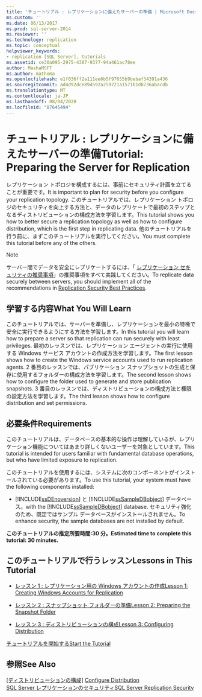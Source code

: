 ```yaml
---
title: 'チュートリアル : レプリケーションに備えたサーバーの準備 | Microsoft Docs'
ms.custom: ''
ms.date: 06/13/2017
ms.prod: sql-server-2014
ms.reviewer: ''
ms.technology: replication
ms.topic: conceptual
helpviewer_keywords:
- replication [SQL Server], tutorials
ms.assetid: ce30a095-2975-4387-9377-94a461ac78ee
author: MashaMSFT
ms.author: mathoma
ms.openlocfilehash: e1f036ff2a111ee6b5f97655b9bebaf34391a436
ms.sourcegitcommit: ad4d92dce894592a259721a1571b1d8736abacdb
ms.translationtype: MT
ms.contentlocale: ja-JP
ms.lasthandoff: 08/04/2020
ms.locfileid: "87645494"
---
```

# <a name="tutorial-preparing-the-server-for-replication"></a><span data-ttu-id="ebd03-102">チュートリアル : レプリケーションに備えたサーバーの準備</span><span class="sxs-lookup"><span data-stu-id="ebd03-102">Tutorial: Preparing the Server for Replication</span></span>
  <span data-ttu-id="ebd03-103">レプリケーション トポロジを構成するには、事前にセキュリティ計画を立てることが重要です。</span><span class="sxs-lookup"><span data-stu-id="ebd03-103">It is important to plan for security before you configure your replication topology.</span></span> <span data-ttu-id="ebd03-104">このチュートリアルでは、レプリケーション トポロジのセキュリティを向上する方法と、データのレプリケートで最初のステップとなるディストリビューションの構成方法を学習します。</span><span class="sxs-lookup"><span data-stu-id="ebd03-104">This tutorial shows you how to better secure a replication topology as well as how to configure distribution, which is the first step in replicating data.</span></span> <span data-ttu-id="ebd03-105">他のチュートリアルを行う前に、まずこのチュートリアルを実行してください。</span><span class="sxs-lookup"><span data-stu-id="ebd03-105">You must complete this tutorial before any of the others.</span></span>  
  
> [!NOTE]  
>  <span data-ttu-id="ebd03-106">サーバー間でデータを安全にレプリケートするには、「 [レプリケーション セキュリティの推奨事項](security/replication-security-best-practices.md)」の推奨事項をすべて実践してください。</span><span class="sxs-lookup"><span data-stu-id="ebd03-106">To replicate data securely between servers, you should implement all of the recommendations in [Replication Security Best Practices](security/replication-security-best-practices.md).</span></span>  
  
## <a name="what-you-will-learn"></a><span data-ttu-id="ebd03-107">学習する内容</span><span class="sxs-lookup"><span data-stu-id="ebd03-107">What You Will Learn</span></span>  
 <span data-ttu-id="ebd03-108">このチュートリアルでは、サーバーを準備し、レプリケーションを最小の特権で安全に実行できるようにする方法を学習します。</span><span class="sxs-lookup"><span data-stu-id="ebd03-108">In this tutorial you will learn how to prepare a server so that replication can run securely with least privileges.</span></span> <span data-ttu-id="ebd03-109">最初のレッスンでは、レプリケーション エージェントの実行に使用する Windows サービス アカウントの作成方法を学習します。</span><span class="sxs-lookup"><span data-stu-id="ebd03-109">The first lesson shows how to create the Windows service accounts used to run replication agents.</span></span> <span data-ttu-id="ebd03-110">2 番目のレッスンでは、パブリケーション スナップショットの生成と保存に使用するフォルダーの構成方法を学習します。</span><span class="sxs-lookup"><span data-stu-id="ebd03-110">The second lesson shows how to configure the folder used to generate and store publication snapshots.</span></span> <span data-ttu-id="ebd03-111">3 番目のレッスンでは、ディストリビューションの構成方法と権限の設定方法を学習します。</span><span class="sxs-lookup"><span data-stu-id="ebd03-111">The third lesson shows how to configure distribution and set permissions.</span></span>  
  
## <a name="requirements"></a><span data-ttu-id="ebd03-112">必要条件</span><span class="sxs-lookup"><span data-stu-id="ebd03-112">Requirements</span></span>  
 <span data-ttu-id="ebd03-113">このチュートリアルは、データベースの基本的な操作は理解しているが、レプリケーション機能についてはあまり詳しくないユーザーを対象としています。</span><span class="sxs-lookup"><span data-stu-id="ebd03-113">This tutorial is intended for users familiar with fundamental database operations, but who have limited exposure to replication.</span></span>  
  
 <span data-ttu-id="ebd03-114">このチュートリアルを使用するには、システムに次のコンポーネントがインストールされている必要があります。</span><span class="sxs-lookup"><span data-stu-id="ebd03-114">To use this tutorial, your system must have the following components installed:</span></span>  
  
-   [!INCLUDE[ssDEnoversion](../../includes/ssdenoversion-md.md)] <span data-ttu-id="ebd03-115">と [!INCLUDE[ssSampleDBobject](../../includes/sssampledbobject-md.md)] データベース。</span><span class="sxs-lookup"><span data-stu-id="ebd03-115">with the [!INCLUDE[ssSampleDBobject](../../includes/sssampledbobject-md.md)] database.</span></span> <span data-ttu-id="ebd03-116">セキュリティ強化のため、既定ではサンプル データベースがインストールされません。</span><span class="sxs-lookup"><span data-stu-id="ebd03-116">To enhance security, the sample databases are not installed by default.</span></span>  
  
 <span data-ttu-id="ebd03-117">**このチュートリアルの推定所要時間:30 分。**</span><span class="sxs-lookup"><span data-stu-id="ebd03-117">**Estimated time to complete this tutorial: 30 minutes.**</span></span>  
  
## <a name="lessons-in-this-tutorial"></a><span data-ttu-id="ebd03-118">このチュートリアルで行うレッスン</span><span class="sxs-lookup"><span data-stu-id="ebd03-118">Lessons in This Tutorial</span></span>  
  
-   [<span data-ttu-id="ebd03-119">レッスン 1 : レプリケーション用の Windows アカウントの作成</span><span class="sxs-lookup"><span data-stu-id="ebd03-119">Lesson 1: Creating Windows Accounts for Replication</span></span>](lesson-1-creating-windows-accounts-for-replication.md)  
  
-   [<span data-ttu-id="ebd03-120">レッスン 2 : スナップショット フォルダーの準備</span><span class="sxs-lookup"><span data-stu-id="ebd03-120">Lesson 2: Preparing the Snapshot Folder</span></span>](lesson-2-preparing-the-snapshot-folder.md)  
  
-   [<span data-ttu-id="ebd03-121">レッスン 3 : ディストリビューションの構成</span><span class="sxs-lookup"><span data-stu-id="ebd03-121">Lesson 3: Configuring Distribution</span></span>](lesson-3-configuring-distribution.md)  
  
 [<span data-ttu-id="ebd03-122">チュートリアルを開始する</span><span class="sxs-lookup"><span data-stu-id="ebd03-122">Start the Tutorial</span></span>](lesson-1-creating-windows-accounts-for-replication.md)  
  
## <a name="see-also"></a><span data-ttu-id="ebd03-123">参照</span><span class="sxs-lookup"><span data-stu-id="ebd03-123">See Also</span></span>  
 <span data-ttu-id="ebd03-124">[[ディストリビューションの構成]](configure-distribution.md) </span><span class="sxs-lookup"><span data-stu-id="ebd03-124">[Configure Distribution](configure-distribution.md) </span></span>  
 [<span data-ttu-id="ebd03-125">SQL Server レプリケーションのセキュリティ</span><span class="sxs-lookup"><span data-stu-id="ebd03-125">SQL Server Replication Security</span></span>](security/view-and-modify-replication-security-settings.md)  
  
  
